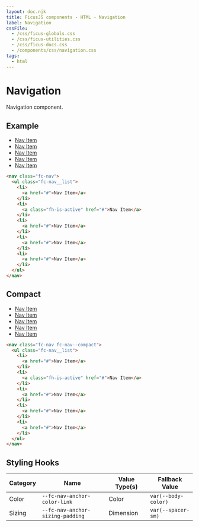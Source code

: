 ```yaml
---
layout: doc.njk
title: FicusJS components - HTML - Navigation
label: Navigation
cssFile: 
  - /css/ficus-globals.css
  - /css/ficus-utilities.css
  - /css/ficus-docs.css
  - /components/css/navigation.css
tags:
  - html
---
```

# Navigation

Navigation component.

## Example

<nav class="fc-nav">
  <ul class="fc-nav__list">
    <li>
      <a href="#">Nav Item</a>
    </li>
    <li>
      <a class="fh-is-active" href="#">Nav Item</a>
    </li>
    <li>
      <a href="#">Nav Item</a>
    </li>
    <li>
      <a href="#">Nav Item</a>
    </li>
    <li>
      <a href="#">Nav Item</a>
    </li>
  </ul>
</nav>

```html
<nav class="fc-nav">
  <ul class="fc-nav__list">
    <li>
      <a href="#">Nav Item</a>
    </li>
    <li>
      <a class="fh-is-active" href="#">Nav Item</a>
    </li>
    <li>
      <a href="#">Nav Item</a>
    </li>
    <li>
      <a href="#">Nav Item</a>
    </li>
    <li>
      <a href="#">Nav Item</a>
    </li>
  </ul>
</nav>
```

## Compact

<nav class="fc-nav fc-nav--compact">
  <ul class="fc-nav__list">
    <li>
      <a href="#">Nav Item</a>
    </li>
    <li>
      <a class="fh-is-active" href="#">Nav Item</a>
    </li>
    <li>
      <a href="#">Nav Item</a>
    </li>
    <li>
      <a href="#">Nav Item</a>
    </li>
    <li>
      <a href="#">Nav Item</a>
    </li>
  </ul>
</nav>

```html
<nav class="fc-nav fc-nav--compact">
  <ul class="fc-nav__list">
    <li>
      <a href="#">Nav Item</a>
    </li>
    <li>
      <a class="fh-is-active" href="#">Nav Item</a>
    </li>
    <li>
      <a href="#">Nav Item</a>
    </li>
    <li>
      <a href="#">Nav Item</a>
    </li>
    <li>
      <a href="#">Nav Item</a>
    </li>
  </ul>
</nav>
```

## Styling Hooks

| Category | Name | Value Type(s) | Fallback Value
| --- | --- | --- | --- |
| Color | `--fc-nav-anchor-color-link` | Color | `var(--body-color)` |
| Sizing | `--fc-nav-anchor-sizing-padding` | Dimension | `var(--spacer-sm)` |